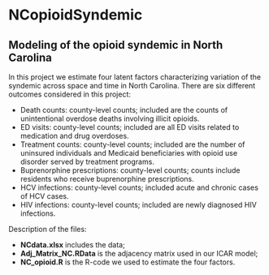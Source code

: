 # NCopioidSyndemic
## Modeling of the opioid syndemic in North Carolina

In this project we estimate four latent factors characterizing variation of the syndemic across space and time in North Carolina. There are six different outcomes considered in this project: 
- Death counts: county-level counts; included are the counts of unintentional overdose deaths involving illicit opioids.
- ED visits: county-level counts; included are all ED visits related to medication and drug overdoses.
- Treatment counts: county-level counts; included are the number of uninsured individuals and Medicaid beneficiaries with opioid use disorder served by treatment programs.
- Buprenorphine prescriptions: county-level counts; counts include residents who receive buprenorphine prescriptions.
- HCV infections: county-level counts; included acute and chronic cases of HCV cases.
- HIV infections: county-level counts; included are newly diagnosed HIV infections.

Description of the files:
- **NCdata.xlsx** includes the data;
- **Adj_Matrix_NC.RData** is the adjacency matrix used in our ICAR model;
- **NC_opioid.R** is the R-code we used to estimate the four factors.
